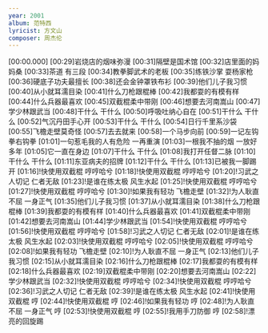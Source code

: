 ```yaml
---
year: 2001
album: 范特西
lyricist: 方文山
composer: 周杰伦
---
```

[00:00.000]
[00:29]岩烧店的烟味弥漫
[00:31]隔壁是国术馆
[00:32]店里面的妈妈桑
[00:33]茶道 有三段
[00:34]教拳脚武术的老板
[00:35]练铁沙掌 耍杨家枪
[00:36]硬底子功夫最擅长
[00:38]还会金钟罩铁布衫
[00:39]他们儿子我习惯
[00:40]从小就耳濡目染
[00:41]什么刀枪跟棍棒
[00:42]我都耍的有模有样
[00:44]什么兵器最喜欢
[00:45]双截棍柔中带刚
[00:46]想要去河南嵩山
[00:47]学少林跟武当
[00:48]干什么 干什么
[00:50]呼吸吐纳心自在
[00:51]干什么 干什么
[00:52]气沉丹田手心开
[00:53]干什么 干什么
[00:54]日行千里系沙袋
[00:55]飞檐走壁莫奇怪
[00:57]去去就来
[00:58]一个马步向前
[00:59]一记左钩拳右钩拳
[01:01]一句惹毛我的人有危险 一再重演
[01:03]一根我不抽的烟 一放好多年
[01:05]它一直在身边
[01:07]干什么 干什么
[01:08]我打开任督二脉
[01:10]干什么 干什么
[01:11]东亚病夫的招牌
[01:12]干什么 干什么
[01:13]已被我一脚踢开
[01:16]!快使用双截棍 哼哼哈兮
[01:18]!快使用双截棍 哼哼哈兮
[01:20]!习武之人切记 仁者无敌
[01:23]!是谁在练太极 风生水起
[01:25]!快使用双截棍 哼哼哈兮
[01:27]!快使用双截棍 哼哼哈兮
[01:30]!如果我有轻功 飞檐走壁
[01:32]!为人耿直不屈 一身正气
[01:35]他们儿子我习惯
[01:37]从小就耳濡目染
[01:38]什么刀枪跟棍棒
[01:39]我都耍的有模有样
[01:40]什么兵器最喜欢
[01:41]双截棍柔中带刚
[01:42]想要去河南嵩山
[01:44]学少林跟武当
[01:54]!快使用双截棍 哼哼哈兮
[01:56]!快使用双截棍 哼哼哈兮
[01:58]!习武之人切记 仁者无敌
[02:01]!是谁在练太极 风生水起
[02:03]!快使用双截棍 哼哼哈兮
[02:05]!快使用双截棍 哼哼哈兮
[02:08]!如果我有轻功 飞檐走壁
[02:10]!为人耿直不屈 一身正气
[02:13]他们儿子我习惯
[02:15]从小就耳濡目染
[02:16]什么刀枪跟棍棒
[02:17]我都耍的有模有样
[02:18]什么兵器最喜欢
[02:19]双截棍柔中带刚
[02:20]想要去河南嵩山
[02:22]学少林跟武当
[02:32]!快使用双截棍 哼哼哈兮
[02:34]!快使用双截棍 哼哼哈兮
[02:36]!习武之人切记 仁者无敌
[02:39]!是谁在练太极 风生水起
[02:41]!快使用双截棍 哼
[02:44]!快使用双截棍 哼
[02:46]!如果我有轻功 哼
[02:48]!为人耿直不屈 一身正气 哼
[02:53]!快使用双截棍 哼
[02:55]!我用手刀防御 哼
[02:58]!漂亮的回旋踢